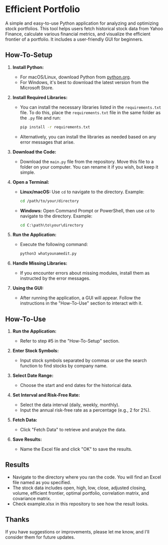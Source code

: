 # Efficient Portfolio

A simple and easy-to-use Python application for analyzing and optimizing stock portfolios. This tool helps users fetch historical stock data from Yahoo Finance, calculate various financial metrics, and visualize the efficient frontier of a portfolio. It includes a user-friendly GUI for beginners.

## How-To-Setup

1. **Install Python:**
   - For macOS/Linux, download Python from [python.org](https://www.python.org/downloads/).
   - For Windows, it's best to download the latest version from the Microsoft Store.

2. **Install Required Libraries:**
   - You can install the necessary libraries listed in the `requirements.txt` file. To do this, place the `requirements.txt` file in the same folder as the `.py` file and run:
     ```bash
     pip install -r requirements.txt
     ```
   - Alternatively, you can install the libraries as needed based on any error messages that arise.

3. **Download the Code:**
   - Download the `main.py` file from the repository. Move this file to a folder on your computer. You can rename it if you wish, but keep it simple.

4. **Open a Terminal:**
   - **Linux/macOS:** Use `cd` to navigate to the directory. Example:
     ```bash
     cd /path/to/your/directory
     ```
   - **Windows:** Open Command Prompt or PowerShell, then use `cd` to navigate to the directory. Example:
     ```cmd
     cd C:\path\to\your\directory
     ```

5. **Run the Application:**
   - Execute the following command:
     ```bash
     python3 whatyounamedit.py
     ```

6. **Handle Missing Libraries:**
   - If you encounter errors about missing modules, install them as instructed by the error messages.

7. **Using the GUI:**
   - After running the application, a GUI will appear. Follow the instructions in the "How-To-Use" section to interact with it.

## How-To-Use

1. **Run the Application:**
   - Refer to step #5 in the "How-To-Setup" section.

2. **Enter Stock Symbols:**
   - Input stock symbols separated by commas or use the search function to find stocks by company name.

3. **Select Date Range:**
   - Choose the start and end dates for the historical data.

4. **Set Interval and Risk-Free Rate:**
   - Select the data interval (daily, weekly, monthly).
   - Input the annual risk-free rate as a percentage (e.g., 2 for 2%).

5. **Fetch Data:**
   - Click "Fetch Data" to retrieve and analyze the data.

6. **Save Results:**
   - Name the Excel file and click "OK" to save the results.

## Results

- Navigate to the directory where you ran the code. You will find an Excel file named as you specified.
- The stock data includes open, high, low, close, adjusted closing, volume, efficient frontier, optimal portfolio, correlation matrix, and covariance matrix.
- Check example.xlsx in this repository to see how the result looks.

## Thanks

If you have suggestions or improvements, please let me know, and I'll consider them for future updates.
